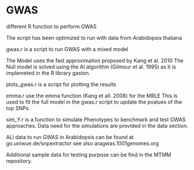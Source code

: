 # GWAS

different R function to perform GWAS

The script has been optimized to run with data from Arabidopsis thaliana

gwas.r is a script to run GWAS with a mixed model

The Model uses the fast approximation proposed by Kang et al. 2010
The Null model is solved using the AI algorithm (Gilmour et al. 1995) as it is implemeted in the R library gaston.
 
plots_gwas.r is a script for plotting the results

emma.r use the emma function (Kang et all. 2008) for the MRLE
This is used to fit the full model in the gwas.r script to update the pvalues of the top SNPs.

sim_Y.r is a function to simulate Phenotypes to benchmark and test GWAS approaches. Data need for the simulations are provided in the data section.

ALl data to run GWAS in Arabidopsis can be found at go.uniwue.de/snpextractor
see also aragwas.1001genomes.org

Additional sample data for testing purpose  can be find in the MTMM repository. 
